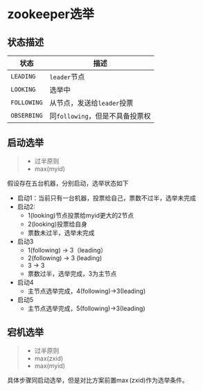 # zookeeper选举

## 状态描述

| 状态          | 描述                              |
| ------------- | --------------------------------- |
| ``LEADING``   | ``leader``节点                    |
| ``LOOKING``   | 选举中                            |
| ``FOLLOWING`` | 从节点，发送给``leader``投票      |
| ``OBSERBING`` | 同``following``，但是不具备投票权 |

## 启动选举

> - 过半原则
> - max(myid)

假设存在五台机器，分别启动，选举状态如下

- 启动1：当前只有一台机器，投票给自己，票数不过半，选举未完成
- 启动2: 
  - 1(looking)节点投票给myid更大的2节点
  - 2(looking)投票给自身
  - 票数未过半，选举未完成
- 启动3
  - 1(following) -> 3（leading）
  - 2(following) -> 3 (leading)
  - 3 -> 3
  - 票数过半，选举完成，3为主节点
- 启动4
  - 主节点选举完成，4(following)->3(leading)
- 启动5
  - 主节点选举完成，5(following)->3(leading)

## 宕机选举

> - 过半原则
> - max(zxid)
> - max(myid)

具体步骤同启动选举，但是对比方案前置$\max(\text{zxid})$作为选举条件。

